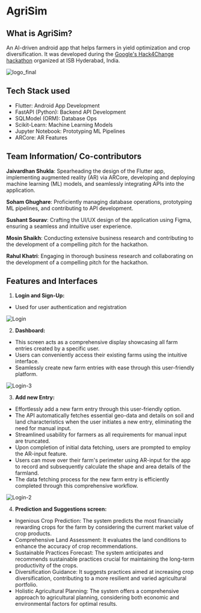 # AgriSim

## What is AgriSim?
An AI-driven android app that helps farmers in yield optimization and crop diversification. It was developed during the [Google's Hack4Change hackathon](https://programs.t-hub.co/hack4change/) organized at ISB Hyderabad, India.

![logo_final](https://github.com/jaivsh/Agrisim/assets/93859359/bb5532cc-639c-4e34-80d0-96fb6c167c8d)


## Tech Stack used
- Flutter: Android App Development
- FastAPI (Python): Backend API Development
- SQLModel (ORM): Database Ops
- Scikit-Learn: Machine Learning Models
- Jupyter Notebook: Prototyping ML Pipelines
- ARCore: AR Features

## Team Information/ Co-contributors


**Jaivardhan Shukla**: Spearheading the design of the Flutter app, implementing augmented reality (AR) via ARCore, developing and deploying machine learning (ML) models, and seamlessly integrating APIs into the application.

**Soham Ghughare**: Proficiently managing database operations, prototyping ML pipelines, and contributing to API development.

**Sushant Sourav**: Crafting the UI/UX design of the application using Figma, ensuring a seamless and intuitive user experience.

**Mosin Shaikh**: Conducting extensive business research and contributing to the development of a compelling pitch for the hackathon.

**Rahul Khatri**: Engaging in thorough business research and collaborating on the development of a compelling pitch for the hackathon.

## Features and Interfaces

1. **Login and Sign-Up:**

- Used for user authentication and registration

![Login](https://github.com/jaivsh/Agrisim/assets/93859359/95ebeea1-46ee-4b44-8198-3675e8b9ee2a)


2. **Dashboard:**

- This screen acts as a comprehensive display showcasing all farm entries created by a specific user.
- Users can conveniently access their existing farms using the intuitive interface.
- Seamlessly create new farm entries with ease through this user-friendly platform.

![Login-3](https://github.com/jaivsh/Agrisim/assets/93859359/8d46d0b9-b9c8-4ebc-a394-fa79f9ddd4c2)



3. **Add new Entry:**
   
- Effortlessly add a new farm entry through this user-friendly option.
- The API automatically fetches essential geo-data and details on soil and land characteristics when the user initiates a new entry, eliminating the need for manual input.
- Streamlined usability for farmers as all requirements for manual input are truncated.
- Upon completion of initial data fetching, users are prompted to employ the AR-input feature.
- Users can move over their farm's perimeter using AR-input for the app to record and subsequently calculate the shape and area details of the farmland.
- The data fetching process for the new farm entry is efficiently completed through this comprehensive workflow.

![Login-2](https://github.com/jaivsh/Agrisim/assets/93859359/219057c2-37cf-44ab-83ae-28011c0cd910)


4. **Prediction and Suggestions screen:**

- Ingenious Crop Prediction: The system predicts the most financially rewarding crops for the farm by considering the current market value of crop products.
- Comprehensive Land Assessment: It evaluates the land conditions to enhance the accuracy of crop recommendations.
- Sustainable Practices Forecast: The system anticipates and recommends sustainable practices crucial for maintaining the long-term productivity of the crops.
- Diversification Guidance: It suggests practices aimed at increasing crop diversification, contributing to a more resilient and varied agricultural portfolio.
- Holistic Agricultural Planning: The system offers a comprehensive approach to agricultural planning, considering both economic and environmental factors for optimal results.






